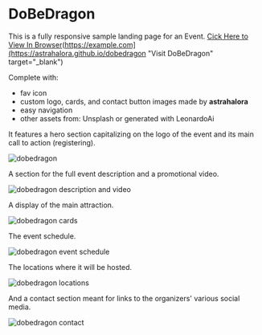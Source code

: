 # DoBeDragon
This is a fully responsive sample landing page for an Event. [Cick Here to View In Browser](https://astrahalora.github.io/dobedragon)(https://example.com](https://astrahalora.github.io/dobedragon "Visit DoBeDragon" target="_blank")

Complete with:
- fav icon
- custom logo, cards, and contact button images made by **astrahalora**
- easy navigation
- other assets from: Unsplash or generated with LeonardoAi

It features a hero section capitalizing on the logo of the event and its main call to action (registering). 

![dobedragon](https://images2.imgbox.com/b0/d3/z0VzzDdO_o.png)

A section for the full event description and a promotional video. 

![dobedragon description and video](https://images2.imgbox.com/be/7d/hk16vSB0_o.jpg)

A display of the main attraction. 

![dobedragon cards](https://images2.imgbox.com/1a/42/V2NNck3p_o.jpg)

The event schedule. 

![dobedragon event schedule](https://images2.imgbox.com/58/d0/FtpT4G1l_o.jpg)

The locations where it will be hosted. 

![dobedragon locations](https://images2.imgbox.com/85/59/6udl6nBc_o.jpg)

And a contact section meant for links to the organizers' various social media. 

![dobedragon contact](https://images2.imgbox.com/be/19/uhcgXO2k_o.jpg)
